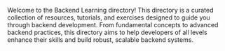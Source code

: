 Welcome to the Backend Learning directory! This directory is a curated collection of resources, tutorials, and exercises designed to guide you through backend development. From fundamental concepts to advanced backend practices, this directory aims to help developers of all levels enhance their skills and build robust, scalable backend systems.
